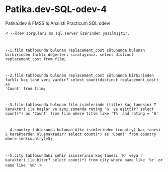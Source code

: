 # Patika.dev-SQL-odev-4
Patika.dev &amp; FMSS İş Analisti Practicum SQL ödevi

<<code>
--ödev sorguları ms sql server üzerinden yazılmıştır.

--1.film tablosunda bulunan replacement_cost sütununda bulunan birbirinden farklı değerleri sıralayınız.
select distinct replacement_cost from film;

--2.film tablosunda bulunan replacement_cost sütununda birbirinden farklı kaç tane veri vardır?
select count(distinct replacement_cost) as 'Count' from film;

--3.film tablosunda bulunan film isimlerinde (title) kaç tanesini T karakteri ile başlar ve aynı zamanda rating 'G' ye eşittir?
select count(*) as 'Count' from film where title like 'T%' and rating = 'G'

--4.country tablosunda bulunan ülke isimlerinden (country) kaç tanesi 5 karakterden oluşmaktadır?
select count(*) as 'Count' from country where len(country)=5;

--5.city tablosundaki şehir isimlerinin kaç tanesi 'R' veya r karakteri ile biter?
select count(*) from city where name like '%r' or name like '%R'
</code>>
